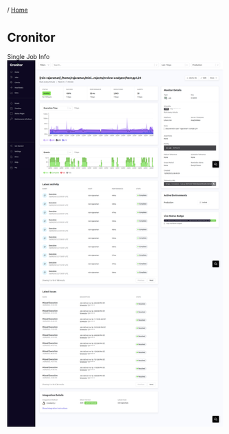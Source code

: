 / [Home](index.md)

# Cronitor

Single Job Info
![Single Job Info](https://github.com/rajasgs/nwp/blob/main/images/1.png?raw=true)


